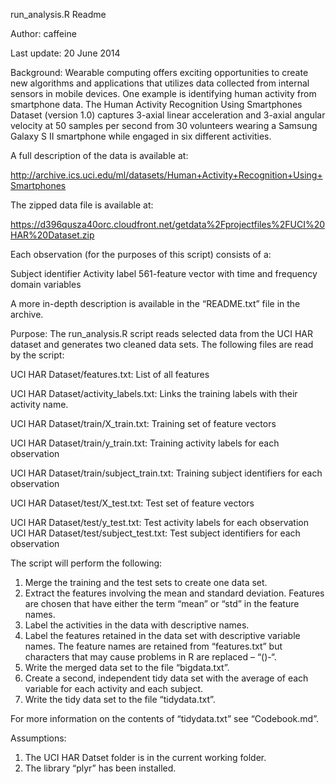 run_analysis.R Readme

Author: caffeine

Last update:  20 June 2014

Background:  Wearable computing offers exciting opportunities to create new algorithms and applications that utilizes data collected from internal sensors in mobile devices.  One example is identifying human activity from smartphone data.  The Human Activity Recognition Using Smartphones Dataset (version 1.0) captures 3-axial linear acceleration and 3-axial angular velocity at 50 samples per second from 30 volunteers wearing a Samsung Galaxy S II smartphone while engaged in six different activities.

A full description of the data is available at: 

http://archive.ics.uci.edu/ml/datasets/Human+Activity+Recognition+Using+Smartphones 

The zipped data file is available at: 

https://d396qusza40orc.cloudfront.net/getdata%2Fprojectfiles%2FUCI%20HAR%20Dataset.zip

Each observation (for the purposes of this script) consists of a:

Subject identifier
Activity label
561-feature vector with time and frequency domain variables

A more in-depth description is available in the “README.txt” file in the archive.

Purpose:  The run_analysis.R script reads selected data from the UCI HAR dataset and generates two cleaned data sets.  The following files are read by the script:

UCI HAR Dataset/features.txt: List of all features 

UCI HAR Dataset/activity_labels.txt: Links the training labels with their activity name.

UCI HAR Dataset/train/X_train.txt: Training set of feature vectors

UCI HAR Dataset/train/y_train.txt: Training activity labels for each observation

UCI HAR Dataset/train/subject_train.txt: Training subject identifiers for each observation

UCI HAR Dataset/test/X_test.txt: Test set of feature vectors

UCI HAR Dataset/test/y_test.txt: Test activity labels for each observation
UCI HAR Dataset/test/subject_test.txt: Test subject identifiers for each observation

The script will perform the following:

1.  Merge the training and the test sets to create one data set. 
2.  Extract the features involving the mean and standard deviation.  Features are chosen that have either the term “mean” or “std” in the feature names.
3.  Label the activities in the data with descriptive names.
4.  Label the features retained in the data set with descriptive variable names.  The feature names are retained from “features.txt” but characters that may cause problems in R are replaced – “()-“.
5.  Write the merged data set to the file “bigdata.txt”.
6.  Create a second, independent tidy data set with the average of each variable for each activity and each subject.
7.  Write the tidy data set to the file “tidydata.txt”.

For more information on the contents of “tidydata.txt” see “Codebook.md”.

Assumptions:

1.  The UCI HAR Datset folder is in the current working folder.
2.  The library “plyr” has been installed.
